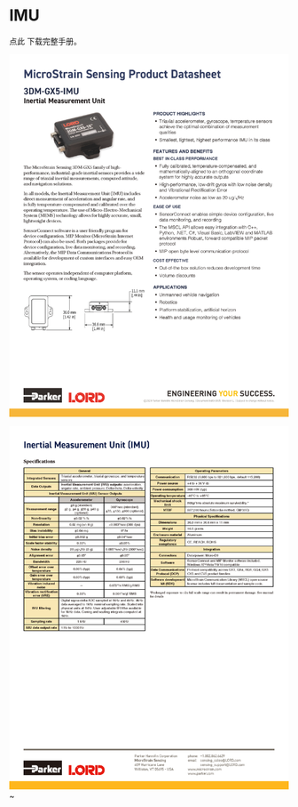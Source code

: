 # IMU

<p>点此 <resource src="../resources/3dm-gx5-10(IMU)/3dm-gx5-10(IMU).pdf" text="下载完整手册"/>下载完整手册。</p>

![3dm-gx5-10(IMU)_页面_1.png](../resources/3dm-gx5-10(IMU)/3dm-gx5-10(IMU)_页面_1.png)

![3dm-gx5-10(IMU)_页面_2.png](../resources/3dm-gx5-10(IMU)/3dm-gx5-10(IMU)_页面_2.png)
    ~